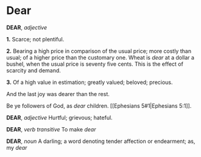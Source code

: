 # Dear

**DEAR**, _adjective_

**1.** Scarce; not plentiful.

**2.** Bearing a high price in comparison of the usual price; more costly than usual; of a higher price than the customary one. Wheat is _dear_ at a dollar a bushel, when the usual price is seventy five cents. This is the effect of scarcity and demand.

**3.** Of a high value in estimation; greatly valued; beloved; precious.

And the last joy was dearer than the rest.

Be ye followers of God, as _dear_ children. [[Ephesians 5#1|Ephesians 5:1]].

**DEAR**, _adjective_ Hurtful; grievous; hateful.

**DEAR**, _verb transitive_ To make _dear_

**DEAR**, _noun_ A darling; a word denoting tender affection or endearment; as, my _dear_
